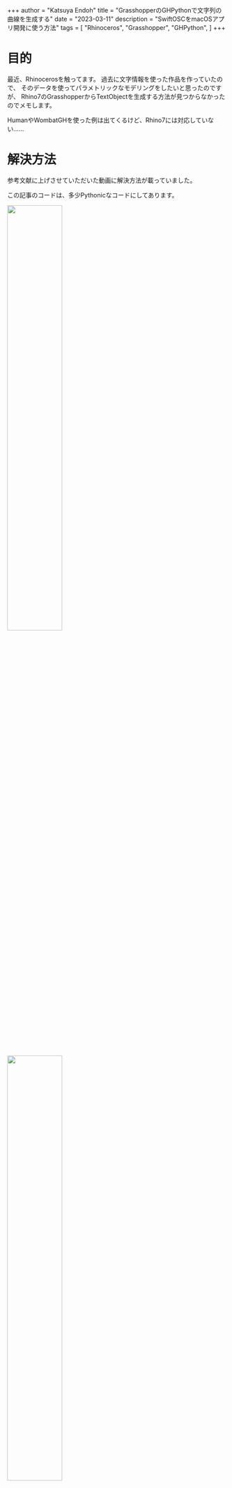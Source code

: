 +++
author = "Katsuya Endoh"
title = "GrasshopperのGHPythonで文字列の曲線を生成する"
date = "2023-03-11"
description = "SwiftOSCをmacOSアプリ開発に使う方法"
tags = [
    "Rhinoceros",
    "Grasshopper",
    "GHPython",
]
+++

<!--more-->

# 目的

最近、Rhinocerosを触ってます。
過去に文字情報を使った作品を作っていたので、
そのデータを使ってパラメトリックなモデリングをしたいと思ったのですが、
Rhino7のGrasshopperからTextObjectを生成する方法が見つからなかったのでメモします。

HumanやWombatGHを使った例は出てくるけど、Rhino7には対応していない……

# 解決方法

参考文献に上げさせていただいた動画に解決方法が載っていました。

この記事のコードは、多少Pythonicなコードにしてあります。

<img src="/images/rhino-gh-text/gh.png" width="50%">
<img src="/images/rhino-gh-text/rhino.png" width="50%">

```python
"""Provides a scripting component.
    Inputs:
        pos:  The position script variable
        txt:  The text script variable
        font: The font script variable
        size: The text size script variable
    Output:
        a: The a output variable"""

__author__ = "enkatsu"

import rhinoscriptsyntax as rs
import scriptcontext as sc
import Rhino

sc.doc = Rhino.RhinoDoc.ActiveDoc
rs.EnableRedraw(False)

# テキストを追加して、アウトラインを書き出し

textObj = rs.AddText(txt, [0, 0, 0])
textCurves = rs.ExplodeText(textObj, delete=True)
a = [rs.coercecurve(textCurve) for textCurve in textCurves]

rs.DeleteObjects(textCurves)

rs.EnableRedraw()
sc.doc = ghdoc
```

# 参考文献

- https://github.com/jhorikawa/GrasshopperHowtos/tree/master/0064%20Text%20Pin
- https://www.youtube.com/watch?v=sCLOoslIA10
